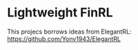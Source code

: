 # Lightweight FinRL

  This projecs borrows ideas from ElegantRL: https://github.com/Yonv1943/ElegantRL
